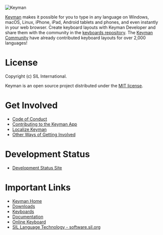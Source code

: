 ![Keyman](https://keyman.com/cdn/dev/img/logo2.png)

[Keyman](https://keyman.com) makes it possible for you to type in any language on
Windows, macOS, Linux, iPhone, iPad, Android tablets and phones, and even
instantly in your web browser. Create keyboard layouts with Keyman Developer
and share them with the community in the [keyboards repository](https://github.com/keymanapp/keyboards).
The [Keyman Community](https://community.software.sil.org/c/keyman) have already
contributed keyboard layouts for over 2,000 languages!

# License

Copyright (c) SIL International.

Keyman is an open source project distributed under the [MIT license](LICENSE.md).

# Get Involved

* [Code of Conduct](CODE_OF_CONDUCT.md)
* [Contributing to the Keyman App](CONTRIBUTING.md)
* [Localize Keyman](https://translate.keyman.com/project/keyman)
* [Other Ways of Getting Involved](https://keyman.com/about/get-involved)

# Development Status

* [Development Status Site](https://status.keyman.com)

# Important Links

* [Keyman Home](https://keyman.com)
* [Downloads](https://keyman.com/downloads)
* [Keyboards](https://keyman.com/keyboards)
* [Documentation](https://help.keyman.com/)
* [Online Keyboard](https://keymanweb.com/)
* [SIL Language Technology - software.sil.org](https://software.sil.org/)
